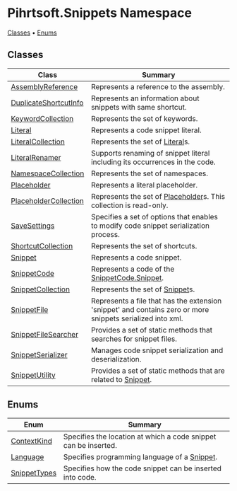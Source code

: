 # Pihrtsoft\.Snippets Namespace

[Classes](#classes) &#x2022; [Enums](#enums)

## Classes

| Class | Summary |
| ----- | ------- |
| [AssemblyReference](AssemblyReference/README.md) | Represents a reference to the assembly\. |
| [DuplicateShortcutInfo](DuplicateShortcutInfo/README.md) | Represents an information about snippets with same shortcut\. |
| [KeywordCollection](KeywordCollection/README.md) | Represents the set of keywords\. |
| [Literal](Literal/README.md) | Represents a code snippet literal\. |
| [LiteralCollection](LiteralCollection/README.md) | Represents the set of [Literal](Literal/README.md)s\. |
| [LiteralRenamer](LiteralRenamer/README.md) | Supports renaming of snippet literal including its occurrences in the code\. |
| [NamespaceCollection](NamespaceCollection/README.md) | Represents the set of namespaces\. |
| [Placeholder](Placeholder/README.md) | Represents a literal placeholder\. |
| [PlaceholderCollection](PlaceholderCollection/README.md) | Represents the set of [Placeholder](Placeholder/README.md)s\. This collection is read\-only\. |
| [SaveSettings](SaveSettings/README.md) | Specifies a set of options that enables to modify code snippet serialization process\. |
| [ShortcutCollection](ShortcutCollection/README.md) | Represents the set of shortcuts\. |
| [Snippet](Snippet/README.md) | Represents a code snippet\. |
| [SnippetCode](SnippetCode/README.md) | Represents a code of the [SnippetCode.Snippet](SnippetCode/Snippet/README.md)\. |
| [SnippetCollection](SnippetCollection/README.md) | Represents the set of [Snippet](Snippet/README.md)s\. |
| [SnippetFile](SnippetFile/README.md) | Represents a file that has the extension 'snippet' and contains zero or more snippets serialized into xml\. |
| [SnippetFileSearcher](SnippetFileSearcher/README.md) | Provides a set of static methods that searches for snippet files\. |
| [SnippetSerializer](SnippetSerializer/README.md) | Manages code snippet serialization and deserialization\. |
| [SnippetUtility](SnippetUtility/README.md) | Provides a set of static methods that are related to [Snippet](Snippet/README.md)\. |

## Enums

| Enum | Summary |
| ---- | ------- |
| [ContextKind](ContextKind/README.md) | Specifies the location at which a code snippet can be inserted\. |
| [Language](Language/README.md) | Specifies programming language of a [Snippet](Snippet/README.md)\. |
| [SnippetTypes](SnippetTypes/README.md) | Specifies how the code snippet can be inserted into code\. |

